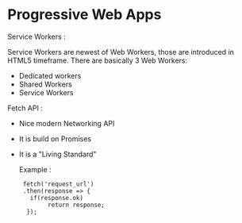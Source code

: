# Progressive Web Apps

Service Workers :

Service Workers are newest of Web Workers, those are introduced in HTML5 timeframe. There are basically 3 Web Workers:
- Dedicated workers
- Shared Workers
- Service Workers

Fetch API :
- Nice modern Networking API
- It is build on Promises
- It is a "Living Standard"

   Example :
  
  ```
   fetch('request_url')
   .then(response => {
     if(response.ok)
          return response;
    });
   ```

     
